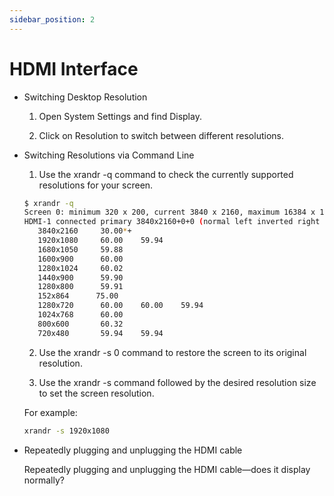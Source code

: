 ```yaml
---
sidebar_position: 2
---
```


# HDMI Interface

- Switching Desktop Resolution

  1. Open System Settings and find Display.

  2. Click on Resolution to switch between different resolutions.

- Switching Resolutions via Command Line

  1. Use the xrandr -q command to check the currently supported resolutions for your screen.

  ```bash
  $ xrandr -q
  Screen 0: minimum 320 x 200, current 3840 x 2160, maximum 16384 x 16384
  HDMI-1 connected primary 3840x2160+0+0 (normal left inverted right x axis y axis) 0mm x 0mm
     3840x2160     30.00*+
     1920x1080     60.00    59.94
     1680x1050     59.88
     1600x900      60.00
     1280x1024     60.02
     1440x900      59.90
     1280x800      59.91
     152x864      75.00
     1280x720      60.00    60.00    59.94
     1024x768      60.00
     800x600       60.32
     720x480       59.94    59.94
  ```

  2. Use the xrandr -s 0 command to restore the screen to its original resolution.

  3. Use the xrandr -s command followed by the desired resolution size to set the screen resolution.

  For example:

  ```bash
  xrandr -s 1920x1080
  ```

- Repeatedly plugging and unplugging the HDMI cable

  Repeatedly plugging and unplugging the HDMI cable—does it display normally?
